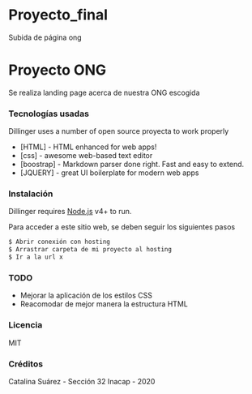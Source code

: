 # Proyecto_final
 Subida de página ong
# Proyecto ONG

Se realiza landing page acerca de nuestra ONG escogida

### Tecnologías usadas

Dillinger uses a number of open source proyecta to work properly

* [HTML]  -  HTML enhanced  for web apps!
* [css]  -  awesome web-based text editor
* [boostrap] - Markdown parser done right. Fast and easy to extend.
* [JQUERY] - great UI boilerplate for modern web apps

### Instalación

Dillinger requires [Node.js](https://nodejs.org/) v4+ to run.

Para acceder a este sitio web, se deben seguir los siguientes pasos

```sh
$ Abrir conexión con hosting
$ Arrastrar carpeta de mi proyecto al hosting
$ Ir a la url x
```
### TODO

- Mejorar la aplicación de los estilos CSS
- Reacomodar de mejor manera la estructura HTML 


### Licencia

MIT

### Créditos

Catalina Suárez - Sección 32 Inacap - 2020
